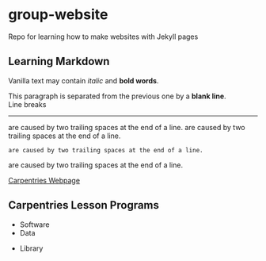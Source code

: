 # group-website
Repo for learning how to make websites with Jekyll pages 

## Learning Markdown

Vanilla text may contain *italic* and **bold words**.

This paragraph is separated from the previous one by a <strong>blank line</strong>.
<br> Line breaks 
* * *
are caused by two trailing spaces at the end of a line.
are caused by two trailing spaces at the end of a line.
    
    are caused by two trailing spaces at the end of a line.
are caused by two trailing spaces at the end of a line.

[Carpentries Webpage](https://carpentries.org/)

## Carpentries Lesson Programs

- Software
- Data
* Library 
